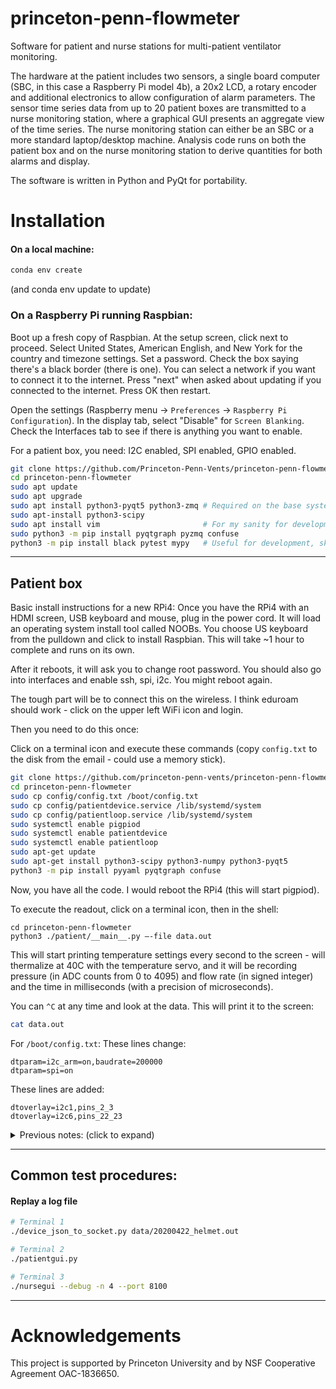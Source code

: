 # princeton-penn-flowmeter
Software for patient and nurse stations for multi-patient ventilator
monitoring.

The hardware at the patient includes two sensors, a single board computer
(SBC, in this case a Raspberry Pi model 4b), a 20x2 LCD, a rotary encoder and
additional electronics to allow configuration of alarm parameters. The sensor
time series data from up to 20 patient boxes are transmitted to a nurse
monitoring station, where a graphical GUI presents an aggregate view of the
time series. The nurse monitoring station can either be an SBC or a more
standard laptop/desktop machine. Analysis code runs on both the patient box
and on the nurse monitoring station to derive quantities for both alarms
and display.

The software is written in Python and PyQt for portability.

# Installation

#### On a local machine:

```bash
conda env create
```

(and conda env update to update)

### On a Raspberry Pi running Raspbian:

Boot up a fresh copy of Raspbian. At the setup screen, click next to proceed.
Select United States, American English, and New York for the country and
timezone settings. Set a password.  Check the box saying there's a black
border (there is one). You can select a network if you want to connect it
to the internet. Press "next" when asked about updating if you connected
to the internet. Press OK then restart.

Open the settings (Raspberry menu -> `Preferences` -> `Raspberry Pi Configuration`).
In the display tab, select "Disable" for `Screen Blanking`. Check the Interfaces tab to
see if there is anything you want to enable.

For a patient box, you need: I2C enabled, SPI enabled, GPIO enabled.



```bash
git clone https://github.com/Princeton-Penn-Vents/princeton-penn-flowmeter
cd princeton-penn-flowmeter
sudo apt update
sudo apt upgrade
sudo apt install python3-pyqt5 python3-zmq # Required on the base system, included in NOOBs
sudo apt-install python3-scipy
sudo apt install vim                       # For my sanity for development
sudo python3 -m pip install pyqtgraph pyzmq confuse
python3 -m pip install black pytest mypy   # Useful for development, skip for production
```


---

## Patient box


Basic install instructions for a new RPi4:  Once you have the RPi4 with an HDMI screen, USB keyboard and mouse, plug in the power cord.
It will load an operating system install tool called NOOBs. You choose US keyboard from the pulldown
and click to install Raspbian. This will take ~1 hour to complete and runs on its own.

After it reboots, it will ask you to change root password.
You should also go into interfaces and enable ssh, spi, i2c.
You might reboot again.

The tough part will be to connect this on the wireless. I think eduroam should work - click on the upper left WiFi icon and login.

Then you need to do this once:

Click on a terminal icon and execute these commands (copy `config.txt` to the disk from the email - could use a memory stick).

```bash
git clone https://github.com/princeton-penn-vents/princeton-penn-flowmeter
cd princeton-penn-flowmeter
sudo cp config/config.txt /boot/config.txt
sudo cp config/patientdevice.service /lib/systemd/system
sudo cp config/patientloop.service /lib/systemd/system
sudo systemctl enable pigpiod
sudo systemctl enable patientdevice
sudo systemctl enable patientloop
sudo apt-get update
sudo apt-get install python3-scipy python3-numpy python3-pyqt5
python3 -m pip install pyyaml pyqtgraph confuse
```
Now, you have all the code. I would reboot the RPi4 (this will start pigpiod).

To execute the readout, click on a terminal icon, then in the shell:

```
cd princeton-penn-flowmeter
python3 ./patient/__main__.py —-file data.out
```

This will start printing temperature settings every second to the screen - will thermalize at 40C with the temperature servo,
and it will be recording pressure (in ADC counts from 0 to 4095) and flow rate (in signed integer) and the time in milliseconds (with a precision of microseconds).

You can `^C` at any time and look at the data. This will print it to the screen:


```bash
cat data.out
```

For `/boot/config.txt`:  These lines change:

```
dtparam=i2c_arm=on,baudrate=200000
dtparam=spi=on
```

These lines are added:

```
dtoverlay=i2c1,pins_2_3
dtoverlay=i2c6,pins_22_23
```

<details><summary>Previous notes: (click to expand)</summary>

#### pigpio requires:

```bash
sudo apt-get update (before install, if needed)
sudo apt-get install pigpio python-pigpio python3-pigpio (install once)
sudo pigpiod (on each boot)
sudo killall pigpiod (for cleanup, if needed)
import pigpio
```

#### smbus requires:

```bash
# or manually sudo vi /etc/modprobe.d/raspi-blacklist.conf
# the underlying device is the i2c-bcm2708 (comment out blacklist)
sudo apt-get install i2c-tools
sudo install python-smbus
import smbus
```

#### spidev requires:

```bash
lsmod | grep spi (check that spidev and spi_bcm2708 are running)
spidev is there by default
```

</details>

---

## Common test procedures:

#### Replay a log file

```bash
# Terminal 1
./device_json_to_socket.py data/20200422_helmet.out

# Terminal 2
./patientgui.py

# Terminal 3
./nursegui --debug -n 4 --port 8100
```

---

# Acknowledgements

This project is supported by Princeton University and by NSF Cooperative Agreement OAC-1836650.
